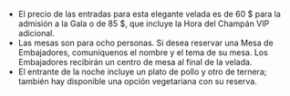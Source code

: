 - El precio de las entradas para esta elegante velada es de 60 $ para la admisión a la Gala o de 85 $, que incluye la Hora del Champán VIP adicional.
- Las mesas son para ocho personas. Si desea reservar una Mesa de Embajadores, comuníquenos el nombre y el tema de su mesa. Los Embajadores recibirán un centro de mesa al final de la velada.
- El entrante de la noche incluye un plato de pollo y otro de ternera; también hay disponible una opción vegetariana con su reserva.